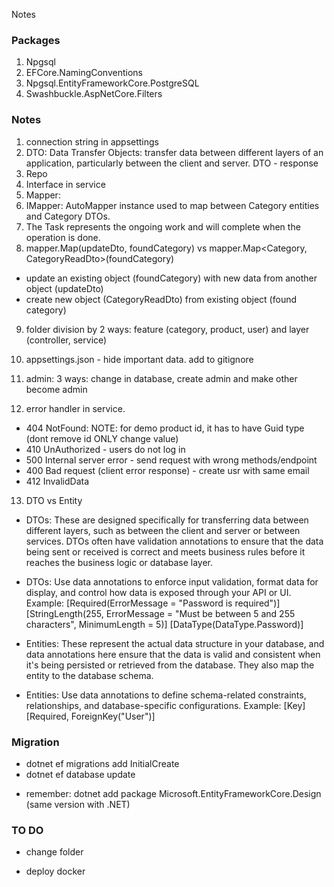 Notes

### Packages

1. Npgsql
2. EFCore.NamingConventions
3. Npgsql.EntityFrameworkCore.PostgreSQL
4. Swashbuckle.AspNetCore.Filters

### Notes

1. connection string in appsettings
2. DTO: Data Transfer Objects: transfer data between different layers of an application, particularly between the client and server. DTO - response
3. Repo
4. Interface in service
5. Mapper:
6. IMapper: AutoMapper instance used to map between Category entities and Category DTOs.
7. The Task represents the ongoing work and will complete when the operation is done.
8. mapper.Map(updateDto, foundCategory) vs mapper.Map<Category, CategoryReadDto>(foundCategory)

- update an existing object (foundCategory) with new data from another object (updateDto)
- create new object (CategoryReadDto) from existing object (found category)

9. folder division by 2 ways: feature (category, product, user) and layer (controller, service)

10. appsettings.json - hide important data. add to gitignore
11. admin: 3 ways: change in database, create admin and make other become admin
12. error handler in service.

- 404 NotFound: NOTE: for demo product id, it has to have Guid type (dont remove id ONLY change value)
- 410 UnAuthorized - users do not log in
- 500 Internal server error - send request with wrong methods/endpoint
- 400 Bad request (client error response) - create usr with same email
- 412 InvalidData

13. DTO vs Entity

- DTOs: These are designed specifically for transferring data between different layers, such as between the client and server or between services. DTOs often have validation annotations to ensure that the data being sent or received is correct and meets business rules before it reaches the business logic or database layer.
- DTOs: Use data annotations to enforce input validation, format data for display, and control how data is exposed through your API or UI.
  Example:
  [Required(ErrorMessage = "Password is required")]
  [StringLength(255, ErrorMessage = "Must be between 5 and 255 characters", MinimumLength = 5)]
  [DataType(DataType.Password)]

- Entities: These represent the actual data structure in your database, and data annotations here ensure that the data is valid and consistent when it's being persisted or retrieved from the database. They also map the entity to the database schema.
- Entities: Use data annotations to define schema-related constraints, relationships, and database-specific configurations.
  Example:
  [Key]
  [Required, ForeignKey("User")]

### Migration

- dotnet ef migrations add InitialCreate
- dotnet ef database update

* remember: dotnet add package Microsoft.EntityFrameworkCore.Design (same version with .NET)

### TO DO

- change folder

- deploy docker
